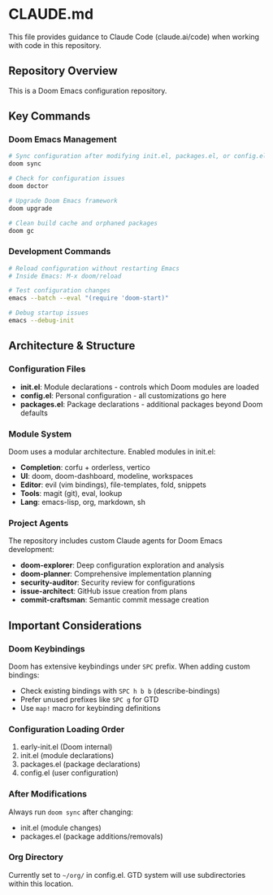 # CLAUDE.md

This file provides guidance to Claude Code (claude.ai/code) when working with code in this repository.

## Repository Overview
This is a Doom Emacs configuration repository.

## Key Commands

### Doom Emacs Management
```bash
# Sync configuration after modifying init.el, packages.el, or config.el
doom sync

# Check for configuration issues
doom doctor

# Upgrade Doom Emacs framework
doom upgrade

# Clean build cache and orphaned packages
doom gc
```

### Development Commands
```bash
# Reload configuration without restarting Emacs
# Inside Emacs: M-x doom/reload

# Test configuration changes
emacs --batch --eval "(require 'doom-start)"

# Debug startup issues
emacs --debug-init
```

## Architecture & Structure

### Configuration Files
- **init.el**: Module declarations - controls which Doom modules are loaded
- **config.el**: Personal configuration - all customizations go here
- **packages.el**: Package declarations - additional packages beyond Doom defaults

### Module System
Doom uses a modular architecture. Enabled modules in init.el:
- **Completion**: corfu + orderless, vertico
- **UI**: doom, doom-dashboard, modeline, workspaces
- **Editor**: evil (vim bindings), file-templates, fold, snippets
- **Tools**: magit (git), eval, lookup
- **Lang**: emacs-lisp, org, markdown, sh

### Project Agents
The repository includes custom Claude agents for Doom Emacs development:
- **doom-explorer**: Deep configuration exploration and analysis
- **doom-planner**: Comprehensive implementation planning
- **security-auditor**: Security review for configurations
- **issue-architect**: GitHub issue creation from plans
- **commit-craftsman**: Semantic commit message creation

## Important Considerations

### Doom Keybindings
Doom has extensive keybindings under `SPC` prefix. When adding custom bindings:
- Check existing bindings with `SPC h b b` (describe-bindings)
- Prefer unused prefixes like `SPC g` for GTD
- Use `map!` macro for keybinding definitions

### Configuration Loading Order
1. early-init.el (Doom internal)
2. init.el (module declarations)
3. packages.el (package declarations)
4. config.el (user configuration)

### After Modifications
Always run `doom sync` after changing:
- init.el (module changes)
- packages.el (package additions/removals)

### Org Directory
Currently set to `~/org/` in config.el. GTD system will use subdirectories within this location.
